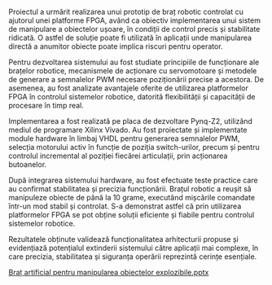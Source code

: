 Proiectul a urmărit realizarea unui prototip de braț robotic controlat cu ajutorul unei platforme FPGA, având ca obiectiv implementarea unui sistem de manipulare a obiectelor ușoare, în condiții de control precis și stabilitate ridicată. O astfel de soluție poate fi utilizată în aplicații unde manipularea directă a anumitor obiecte poate implica riscuri pentru operator.

Pentru dezvoltarea sistemului au fost studiate principiile de funcționare ale brațelor robotice, mecanismele de acționare cu servomotoare și metodele de generare a semnalelor PWM necesare poziționării precise a acestora. De asemenea, au fost analizate avantajele oferite de utilizarea platformelor FPGA în controlul sistemelor robotice, datorită flexibilității și capacității de procesare în timp real.

Implementarea a fost realizată pe placa de dezvoltare Pynq-Z2, utilizând mediul de programare Xilinx Vivado. Au fost proiectate și implementate module hardware în limbaj VHDL pentru generarea semnalelor PWM, selecția motorului activ în funcție de poziția switch-urilor, precum și pentru controlul incremental al poziției fiecărei articulații, prin acționarea butoanelor.

După integrarea sistemului hardware, au fost efectuate teste practice care au confirmat stabilitatea și precizia funcționării. Brațul robotic a reușit să manipuleze obiecte de până la 10 grame, executând mișcările comandate într-un mod stabil și controlat. S-a demonstrat astfel că prin utilizarea platformelor FPGA se pot obține soluții eficiente și fiabile pentru controlul sistemelor robotice.

Rezultatele obținute validează funcționalitatea arhitecturii propuse și evidențiază potențialul extinderii sistemului către aplicații mai complexe, în care precizia, stabilitatea și siguranța operării reprezintă cerințe esențiale.


[Braț artificial pentru manipularea obiectelor explozibile.pptx](https://github.com/user-attachments/files/22363913/Bra.artificial.pentru.manipularea.obiectelor.explozibile.pptx)
